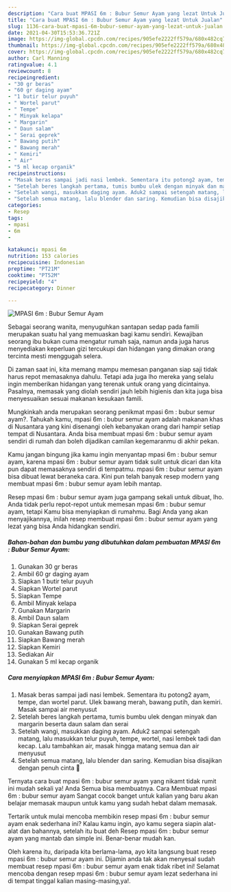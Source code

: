 ```yaml
---
description: "Cara buat MPASI 6m : Bubur Semur Ayam yang lezat Untuk Jualan"
title: "Cara buat MPASI 6m : Bubur Semur Ayam yang lezat Untuk Jualan"
slug: 1136-cara-buat-mpasi-6m-bubur-semur-ayam-yang-lezat-untuk-jualan
date: 2021-04-30T15:53:36.721Z
image: https://img-global.cpcdn.com/recipes/905efe2222ff579a/680x482cq70/mpasi-6m-bubur-semur-ayam-foto-resep-utama.jpg
thumbnail: https://img-global.cpcdn.com/recipes/905efe2222ff579a/680x482cq70/mpasi-6m-bubur-semur-ayam-foto-resep-utama.jpg
cover: https://img-global.cpcdn.com/recipes/905efe2222ff579a/680x482cq70/mpasi-6m-bubur-semur-ayam-foto-resep-utama.jpg
author: Carl Manning
ratingvalue: 4.1
reviewcount: 8
recipeingredient:
- "30 gr beras"
- "60 gr daging ayam"
- "1 butir telur puyuh"
- " Wortel parut"
- " Tempe"
- " Minyak kelapa"
- " Margarin"
- " Daun salam"
- " Serai geprek"
- " Bawang putih"
- " Bawang merah"
- " Kemiri"
- " Air"
- "5 ml kecap organik"
recipeinstructions:
- "Masak beras sampai jadi nasi lembek. Sementara itu potong2 ayam, tempe, dan wortel parut. Ulek bawang merah, bawang putih, dan kemiri. Masak sampai air menyusut"
- "Setelah beres langkah pertama, tumis bumbu ulek dengan minyak dan margarin beserta daun salam dan serai"
- "Setelah wangi, masukkan daging ayam. Aduk2 sampai setengah matang, lalu masukkan telur puyuh, tempe, wortel, nasi lembek tadi dan kecap. Lalu tambahkan air, masak hingga matang semua dan air menyusut"
- "Setelah semua matang, lalu blender dan saring. Kemudian bisa disajikan dengan penuh cinta 🥰"
categories:
- Resep
tags:
- mpasi
- 6m
- 

katakunci: mpasi 6m  
nutrition: 153 calories
recipecuisine: Indonesian
preptime: "PT21M"
cooktime: "PT52M"
recipeyield: "4"
recipecategory: Dinner

---
```



![MPASI 6m : Bubur Semur Ayam](https://img-global.cpcdn.com/recipes/905efe2222ff579a/680x482cq70/mpasi-6m-bubur-semur-ayam-foto-resep-utama.jpg)

Sebagai seorang wanita, menyuguhkan santapan sedap pada famili merupakan suatu hal yang memuaskan bagi kamu sendiri. Kewajiban seorang ibu bukan cuma mengatur rumah saja, namun anda juga harus menyediakan keperluan gizi tercukupi dan hidangan yang dimakan orang tercinta mesti menggugah selera.

Di zaman  saat ini, kita memang mampu memesan panganan siap saji tidak harus repot memasaknya dahulu. Tetapi ada juga lho mereka yang selalu ingin memberikan hidangan yang terenak untuk orang yang dicintainya. Pasalnya, memasak yang diolah sendiri jauh lebih higienis dan kita juga bisa menyesuaikan sesuai makanan kesukaan famili. 



Mungkinkah anda merupakan seorang penikmat mpasi 6m : bubur semur ayam?. Tahukah kamu, mpasi 6m : bubur semur ayam adalah makanan khas di Nusantara yang kini disenangi oleh kebanyakan orang dari hampir setiap tempat di Nusantara. Anda bisa membuat mpasi 6m : bubur semur ayam sendiri di rumah dan boleh dijadikan camilan kegemaranmu di akhir pekan.

Kamu jangan bingung jika kamu ingin menyantap mpasi 6m : bubur semur ayam, karena mpasi 6m : bubur semur ayam tidak sulit untuk dicari dan kita pun dapat memasaknya sendiri di tempatmu. mpasi 6m : bubur semur ayam bisa dibuat lewat beraneka cara. Kini pun telah banyak resep modern yang membuat mpasi 6m : bubur semur ayam lebih mantap.

Resep mpasi 6m : bubur semur ayam juga gampang sekali untuk dibuat, lho. Anda tidak perlu repot-repot untuk memesan mpasi 6m : bubur semur ayam, tetapi Kamu bisa menyiapkan di rumahmu. Bagi Anda yang akan menyajikannya, inilah resep membuat mpasi 6m : bubur semur ayam yang lezat yang bisa Anda hidangkan sendiri.

<!--inarticleads1-->

##### Bahan-bahan dan bumbu yang dibutuhkan dalam pembuatan MPASI 6m : Bubur Semur Ayam:

1. Gunakan 30 gr beras
1. Ambil 60 gr daging ayam
1. Siapkan 1 butir telur puyuh
1. Siapkan  Wortel parut
1. Siapkan  Tempe
1. Ambil  Minyak kelapa
1. Gunakan  Margarin
1. Ambil  Daun salam
1. Siapkan  Serai geprek
1. Gunakan  Bawang putih
1. Siapkan  Bawang merah
1. Siapkan  Kemiri
1. Sediakan  Air
1. Gunakan 5 ml kecap organik




<!--inarticleads2-->

##### Cara menyiapkan MPASI 6m : Bubur Semur Ayam:

1. Masak beras sampai jadi nasi lembek. Sementara itu potong2 ayam, tempe, dan wortel parut. Ulek bawang merah, bawang putih, dan kemiri. Masak sampai air menyusut
1. Setelah beres langkah pertama, tumis bumbu ulek dengan minyak dan margarin beserta daun salam dan serai
1. Setelah wangi, masukkan daging ayam. Aduk2 sampai setengah matang, lalu masukkan telur puyuh, tempe, wortel, nasi lembek tadi dan kecap. Lalu tambahkan air, masak hingga matang semua dan air menyusut
1. Setelah semua matang, lalu blender dan saring. Kemudian bisa disajikan dengan penuh cinta 🥰




Ternyata cara buat mpasi 6m : bubur semur ayam yang nikamt tidak rumit ini mudah sekali ya! Anda Semua bisa membuatnya. Cara Membuat mpasi 6m : bubur semur ayam Sangat cocok banget untuk kalian yang baru akan belajar memasak maupun untuk kamu yang sudah hebat dalam memasak.

Tertarik untuk mulai mencoba membikin resep mpasi 6m : bubur semur ayam enak sederhana ini? Kalau kamu ingin, ayo kamu segera siapin alat-alat dan bahannya, setelah itu buat deh Resep mpasi 6m : bubur semur ayam yang mantab dan simple ini. Benar-benar mudah kan. 

Oleh karena itu, daripada kita berlama-lama, ayo kita langsung buat resep mpasi 6m : bubur semur ayam ini. Dijamin anda tak akan menyesal sudah membuat resep mpasi 6m : bubur semur ayam enak tidak ribet ini! Selamat mencoba dengan resep mpasi 6m : bubur semur ayam lezat sederhana ini di tempat tinggal kalian masing-masing,ya!.

